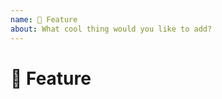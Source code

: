 ```yaml
---
name: 🌈 Feature
about: What cool thing would you like to add?
---
```


# 🌈 Feature

<!-- What is this feature? -->
<!-- How the feature should work? -->
<!-- You have examples or an idea how it can be implemented? -->
